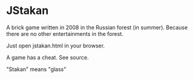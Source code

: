 # JStakan

A brick game written in 2008 in the Russian forest (in summer). Because there are no other entertainments in the forest.

Just open jstakan.html in your browser.

A game has a cheat. See source.

"Stakan" means "glass"


